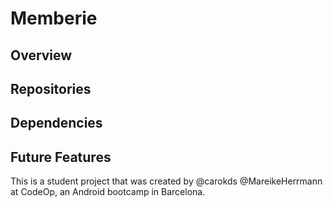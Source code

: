 # Memberie


## Overview


## Repositories



## Dependencies

     


## Future Features



This is a student project that was created by @carokds @MareikeHerrmann at CodeOp, an Android bootcamp in Barcelona.
